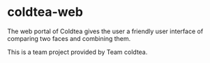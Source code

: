 # coldtea-web

The web portal of Coldtea gives the user a friendly user interface of comparing two faces and combining them.

This is a team project provided by Team coldtea.
